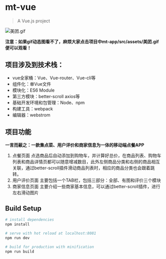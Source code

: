 # mt-vue

> A Vue.js project

![美团.gif](http://p4ygml8h5.bkt.clouddn.com/pic.gif)

**注意：如果gif动态图看不了，麻烦大家点击项目中mt-app/src/assets/美团.gif便可以观看！**

## 项目涉及到技术栈：
- vue全家桶：Vue、Vue-router、Vue-cli等
- 组件化：单Vue文件
- 模块化：ES6 Module
- 第三方模块：better-scroll axios等
- 基础开发环境和包管理：Node、npm
- 构建工具：webpack
- 编辑器：webstrom

## 项目功能
**一言而蔽之：一款集点菜、用户评价和商家信息为一体的移动端点餐APP**
1. 点餐页面
点选商品后自动添加到购物车，并计算好总价，在商品列表、购物车列表和商品详情页都可以随意增减数目，此外左侧商品分类和右侧的商品相互关联，通过better-scroll插件滑动商品列表时，相应的商品分类也会跟着跳转。
2. 用户评价页面
主要包括一个TAB栏，包括三部分：全部、有图和评价三个模块
3. 商家信息页面
主要介绍一些商家基本信息，可以通过better-scroll插件，进行左右滑动图片




## Build Setup
``` bash
# install dependencies
npm install

# serve with hot reload at localhost:8081
npm run dev

# build for production with minification
npm run build

```
